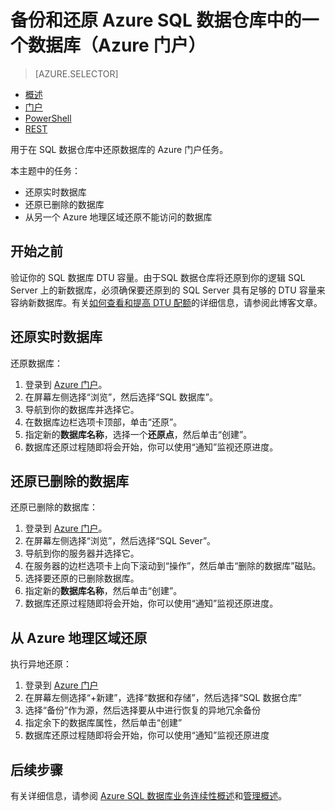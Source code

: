 <properties
   pageTitle="在 Azure SQL 数据仓库中还原数据库（Azure 门户）| Azure"
   description="Azure 门户任务，用于还原 Azure SQL 数据仓库中实时的、已删除的或无法访问的数据库。"
   services="sql-data-warehouse"
   documentationCenter="NA"
   authors="elfisher"
   manager="barbkess"
   editor=""/>

<tags
   ms.service="sql-data-warehouse"
   ms.date="05/05/2016"
   wacn.date="06/13/2016"/>

# 备份和还原 Azure SQL 数据仓库中的一个数据库（Azure 门户）

> [AZURE.SELECTOR]
- [概述](/documentation/articles/sql-data-warehouse-overview-manage-database-restore)
- [门户](/documentation/articles/sql-data-warehouse-manage-database-restore-portal)
- [PowerShell](/documentation/articles/sql-data-warehouse-manage-database-restore-powershell)
- [REST](/documentation/articles/sql-data-warehouse-manage-database-restore-rest-api)

用于在 SQL 数据仓库中还原数据库的 Azure 门户任务。

本主题中的任务：

- 还原实时数据库
- 还原已删除的数据库
- 从另一个 Azure 地理区域还原不能访问的数据库


## 开始之前

验证你的 SQL 数据库 DTU 容量。由于SQL 数据仓库将还原到你的逻辑 SQL Server 上的新数据库，必须确保要还原到的 SQL Server 具有足够的 DTU 容量来容纳新数据库。有关[如何查看和提高 DTU 配额][]的详细信息，请参阅此博客文章。


## 还原实时数据库

还原数据库：

1. 登录到 [Azure 门户][]。
2. 在屏幕左侧选择“浏览”，然后选择“SQL 数据库”。
3. 导航到你的数据库并选择它。
4. 在数据库边栏选项卡顶部，单击“还原”。
5. 指定新的**数据库名称**，选择一个**还原点**，然后单击“创建”。
6. 数据库还原过程随即将会开始，你可以使用“通知”监视还原进度。


## 还原已删除的数据库

还原已删除的数据库：

1. 登录到 [Azure 门户][]。
2. 在屏幕左侧选择“浏览”，然后选择“SQL Sever”。
3. 导航到你的服务器并选择它。
4. 在服务器的边栏选项卡上向下滚动到“操作”，然后单击“删除的数据库”磁贴。
5. 选择要还原的已删除数据库。
5. 指定新的**数据库名称**，然后单击“创建”。
6. 数据库还原过程随即将会开始，你可以使用“通知”监视还原进度。


## 从 Azure 地理区域还原

执行异地还原：

1. 登录到 [Azure 门户][]
2. 在屏幕左侧选择“+新建”，选择“数据和存储”，然后选择“SQL 数据仓库”
3. 选择“备份”作为源，然后选择要从中进行恢复的异地冗余备份
4. 指定余下的数据库属性，然后单击“创建”
5. 数据库还原过程随即将会开始，你可以使用“通知”监视还原进度

## 后续步骤
有关详细信息，请参阅 [Azure SQL 数据库业务连续性概述][]和[管理概述][]。

<!--Image references-->

<!--Article references-->
[Azure SQL 数据库业务连续性概述]: /documentation/articles/sql-database-business-continuity
[Finalize a recovered database]: /documentation/articles/sql-database-recovered-finalize
[How to install and configure Azure PowerShell]: /documentation/articles/powershell-install-configure
[管理概述]: /documentation/articles/sql-data-warehouse-overview-manage

<!--MSDN references-->

<!--Blog references-->
[如何查看和提高 DTU 配额]: https://azure.microsoft.com/blog/azure-limits-quotas-increase-requests/

<!--Other Web references-->
[Azure 门户]: https://manage.windowsazure.cn/


<!---HONumber=Mooncake_0606_2016-->